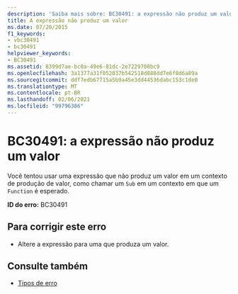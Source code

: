```yaml
---
description: 'Saiba mais sobre: BC30491: a expressão não produz um valor'
title: A expressão não produz um valor
ms.date: 07/20/2015
f1_keywords:
- vbc30491
- bc30491
helpviewer_keywords:
- BC30491
ms.assetid: 8399d7ae-bc0a-49e6-81dc-2e7229708bc9
ms.openlocfilehash: 3a1377a31f052037b542518d888dd7e6f8d6a89a
ms.sourcegitcommit: ddf7edb67715a5b9a45e3dd44536dabc153c1de0
ms.translationtype: MT
ms.contentlocale: pt-BR
ms.lasthandoff: 02/06/2021
ms.locfileid: "99796386"
---
```

# <a name="bc30491-expression-does-not-produce-a-value"></a>BC30491: a expressão não produz um valor

Você tentou usar uma expressão que não produz um valor em um contexto de produção de valor, como chamar um `Sub` em um contexto em que um `Function` é esperado.

 **ID do erro:** BC30491

## <a name="to-correct-this-error"></a>Para corrigir este erro

- Altere a expressão para uma que produza um valor.

## <a name="see-also"></a>Consulte também

- [Tipos de erro](../../programming-guide/language-features/error-types.md)
